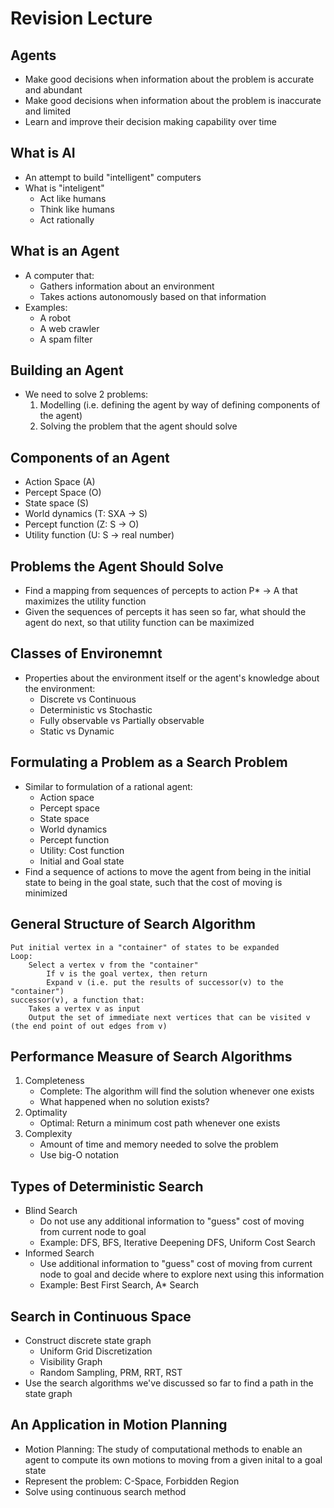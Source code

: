# Revision Lecture

## Agents
- Make good decisions when information about the problem is accurate and abundant
- Make good decisions when information about the problem is inaccurate and limited
- Learn and improve their decision making capability over time

## What is AI
- An attempt to build "intelligent" computers
- What is "inteligent"
    - Act like humans
    - Think like humans
    - Act rationally

## What is an Agent
- A computer that:
    - Gathers information about an environment
    - Takes actions autonomously based on that information
- Examples:
    - A robot
    - A web crawler
    - A spam filter

## Building an Agent
- We need to solve 2 problems:
    1. Modelling (i.e. defining the agent by way of defining components of the agent)
    2. Solving the problem that the agent should solve

## Components of an Agent
- Action Space (A)
- Percept Space (O)
- State space (S)
- World dynamics (T: SXA -> S)
- Percept function (Z: S -> O)
- Utility function (U: S -> real number)

## Problems the Agent Should Solve
- Find a mapping from sequences of percepts to action P* -> A that maximizes the utility function
- Given the sequences of percepts it has seen so far, what should the agent do next, so that utility function can be maximized

## Classes of Environemnt
- Properties about the environment itself or the agent's knowledge about the environment:
    - Discrete vs Continuous
    - Deterministic vs Stochastic
    - Fully observable vs Partially observable
    - Static vs Dynamic

## Formulating a Problem as a Search Problem
- Similar to formulation of a rational agent:
    - Action space
    - Percept space
    - State space
    - World dynamics
    - Percept function
    - Utility: Cost function
    - Initial and Goal state
- Find a sequence of actions to move the agent from being in the initial state to being in the goal state, such that the cost of moving is minimized

## General Structure of Search Algorithm
```
Put initial vertex in a "container" of states to be expanded
Loop:
    Select a vertex v from the "container"
        If v is the goal vertex, then return
        Expand v (i.e. put the results of successor(v) to the "container")
successor(v), a function that:
    Takes a vertex v as input
    Output the set of immediate next vertices that can be visited v (the end point of out edges from v)
```

## Performance Measure of Search Algorithms
1. Completeness
    - Complete: The algorithm will find the solution whenever one exists
    - What happened when no solution exists?
2. Optimality
    - Optimal: Return a minimum cost path whenever one exists
3. Complexity
    - Amount of time and memory needed to solve the problem
    - Use big-O notation

## Types of Deterministic Search

- Blind Search
    - Do not use any additional information to "guess" cost of moving from current node to goal
    - Example: DFS, BFS, Iterative Deepening DFS, Uniform Cost Search
- Informed Search
    - Use additional information to "guess" cost of moving from current node to goal and decide where to explore next using this information
    - Example: Best First Search, A* Search

## Search in Continuous Space
- Construct discrete state graph
    - Uniform Grid Discretization
    - Visibility Graph
    - Random Sampling, PRM, RRT, RST
- Use the search algorithms we've discussed so far to find a path in the state graph

## An Application in Motion Planning
- Motion Planning: The study of computational methods to enable an agent to compute its own motions to moving from a given inital to a goal state
- Represent the problem: C-Space, Forbidden Region
- Solve using continuous search method
